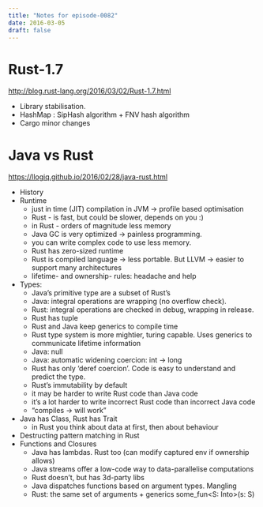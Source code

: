 ```yaml
---
title: "Notes for episode-0082"
date: 2016-03-05
draft: false
---
```


# Rust-1.7
http://blog.rust-lang.org/2016/03/02/Rust-1.7.html

* Library stabilisation.
* HashMap : SipHash algorithm + FNV hash algorithm
* Cargo minor changes

# Java vs Rust
https://llogiq.github.io/2016/02/28/java-rust.html

- History
- Runtime
  - just in time (JIT) compilation in JVM -> profile based optimisation
  - Rust - is fast, but could be slower, depends on you :)
  - in Rust - orders of magnitude less memory
  - Java GC is very optimized -> painless programming.
  - you can write complex code to use less memory.
  - Rust has zero-sized runtime
  - Rust is compiled language -> less portable. But LLVM -> easier to support many architectures
  - lifetime- and ownership- rules: headache and help
- Types:
  - Java’s primitive type are a subset of Rust’s
  - Java: integral operations are wrapping (no overflow check).
  - Rust: integral operations are checked in debug, wrapping in release.
  - Rust has tuple
  - Rust and Java keep generics to compile time
  - Rust type system is more mightier, turing capable. Uses generics to communicate lifetime information
  - Java: null
  - Java: automatic widening coercion: int -> long
  - Rust has only ‘deref coercion’. Code is easy to understand and predict the type.
  - Rust’s immutability by default
  - it may be harder to write Rust code than Java code
  - it’s a lot harder to write incorrect Rust code than incorrect Java code
  - “compiles -> will work”
- Java has Class, Rust has Trait
  - in Rust you think about data at first, then about behaviour
- Destructing pattern matching in Rust
- Functions and Closures
  - Java has lambdas. Rust too (can modify captured env if ownership allows)
  - Java streams offer a low-code way to data-parallelise computations
  - Rust doesn’t, but has 3d-party libs
  - Java dispatches functions based on argument types. Mangling 
  - Rust: the same set of arguments + generics some_fun<S: Into<String>>(s: S)
